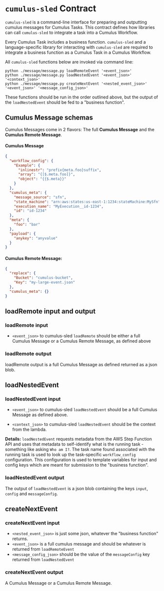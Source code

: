 # `cumulus-sled` Contract

`cumulus-sled` is a command-line interface for preparing and outputting cumulus messages for Cumulus Tasks. This contract defines how libraries can call `cumulus-sled` to integrate a task into a Cumulus Workflow.

Every Cumulus Task includes a business function. `cumulus-sled` and a language-specific library for interacting with `cumulus-sled` are required to integrate a business function as a Cumulus Task in a Cumulus Workflow.

All `cumulus-sled` functions below are invoked via command line:

```
python ./message/message.py loadRemoteEvent '<event_json>'
python ./message/message.py loadNestedEvent '<event_json>' '<context_json>'
python ./message/message.py createNextEvent '<nested_event_json>' '<event_json>' '<message_config_json>'
```

These functions should be run in the order outlined above, but the output of the `loadNestedEvent` should be fed to a "business function".

## Cumulus Message schemas

Cumulus Messages come in 2 flavors: The full **Cumulus Message** and the **Cumulus Remote Message**.

#### Cumulus Message

```json
{
  "workflow_config": {
    "Example": {
      "inlinestr": "prefix{meta.foo}suffix",
      "array": "{[$.meta.foo]}",
      "object": "{{$.meta}}"
    }
  },
  "cumulus_meta": {
    "message_source": "sfn",
    "state_machine": "arn:aws:states:us-east-1:1234:stateMachine:MySfn",
    "execution_name": "MyExecution__id-1234",
    "id": "id-1234"
  },
  "meta": {
    "foo": "bar"
  },
  "payload": {
    "anykey": "anyvalue"
  }
}
```

#### Cumulus Remote Message:

```json
{
  "replace": {
    "Bucket": "cumulus-bucket",
    "Key": "my-large-event.json"
  },
  "cumulus_meta": {}
}
```


## loadRemote input and output

### loadRemote input

* `<event_json>` to cumulus-sled `loadRemote` should be either a full Cumulus Message or a Cumulus Remote Message, as defined above


### loadRemote output

loadRemote output is a full Cumulus Message as defined returned as a json blob.

## loadNestedEvent

### loadNestedEvent input

* `<event_json>` to cumulus-sled `loadNestedEvent` should be a full Cumulus Message as defined above.

* `<context_json>` to cumulus-sled `loadNestedEvent` should be the context from the lambda.

**Details:** `loadNestedEvent` requests metadata from the AWS Step Function API and uses that metadata to self-identify what is the running task - something like asking `Who am I?`. The task name found associated with the running task is used to look up the task-specific `workflow_config` configuration. This configuration is used to template variables for input and config keys which are meant for submission to the "business function".


### loadNestedEvent output

The output of `loadNestedEvent` is a json blob containing the keys `input`, `config` and `messageConfig`.

## createNextEvent

### createNextEvent input

* `<nested_event_json>` is just some json, whatever the "business function" returns.
* `<event_json>` is a full cumulus message and should be whatever is returned from `loadRemoteEvent`
* `<message_config_json>` should be the value of the `messageConfig` key returned from `loadNestedEvent`

### createNextEvent output

A Cumulus Message or a Cumulus Remote Message.
